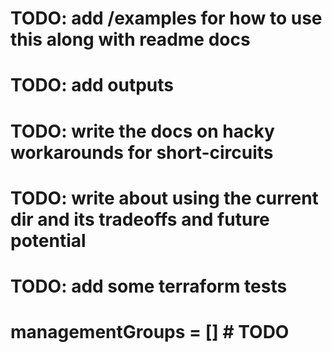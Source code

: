 # TODO: add /examples for how to use this along with readme docs
# TODO: add outputs
# TODO: write the docs on hacky workarounds for short-circuits
# TODO: write about using the current dir and its tradeoffs and future potential
# TODO: add some terraform tests
# managementGroups = [] # TODO